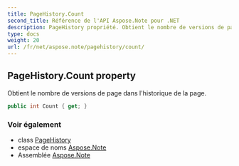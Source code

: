 ```yaml
---
title: PageHistory.Count
second_title: Référence de l'API Aspose.Note pour .NET
description: PageHistory propriété. Obtient le nombre de versions de page dans lhistorique de la page.
type: docs
weight: 20
url: /fr/net/aspose.note/pagehistory/count/
---
```

## PageHistory.Count property

Obtient le nombre de versions de page dans l'historique de la page.

```csharp
public int Count { get; }
```

### Voir également

* class [PageHistory](../)
* espace de noms [Aspose.Note](../../pagehistory/)
* Assemblée [Aspose.Note](../../../)


